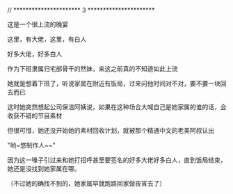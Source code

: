 // ********************** 3 **********************

这是一个很上流的晚宴

这里，有大佬，这里，有白人

好多大佬，好多白人

作为下班隶属归宅部骨干的然妹，来这之前真的不知道如此上流

她就是想着下班了，听说家属在附近有饭局，过来问他时间对不对，要不要一块回去而已

这时她突然想起公司保洁阿姨说，如果在这种场合大喊自己是她家属的谁的话，会收获不错的节目素材

但很可惜，她还没开始她的素材回收计划，就被那个精通中文的老美阿叔认出

"哟~悠制作人~~"

因为这一嗓子引过来和她打招呼甚至要签名的好多大佬好多白人，直到饭局结束，她还是没找到她家属在哪。

（不过她的确找不到的，她家属早就跑路回家做夜宵去了）
